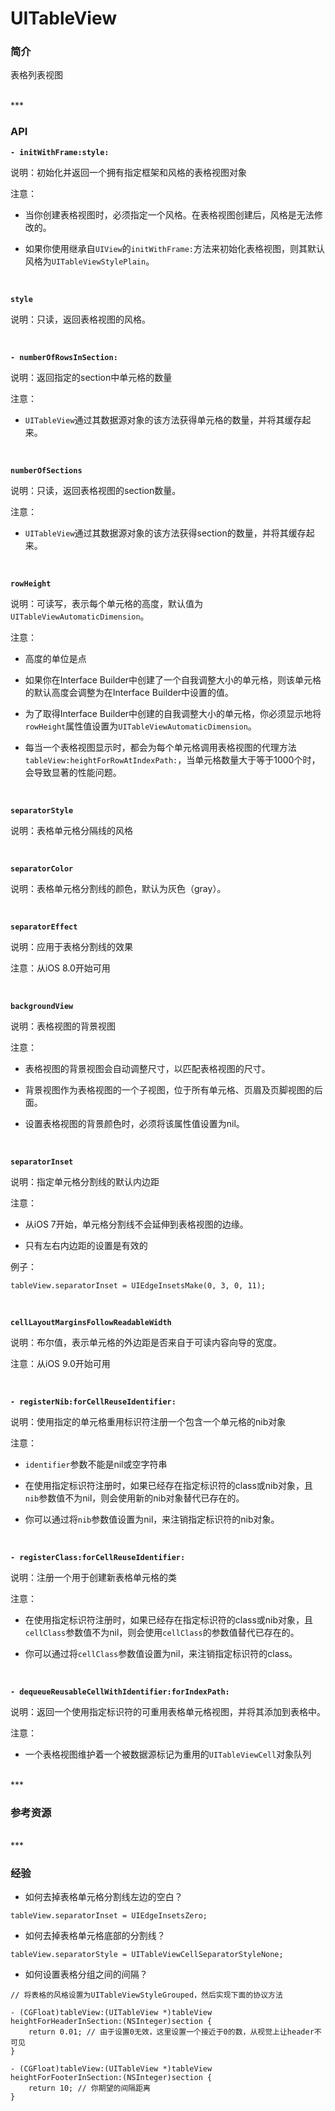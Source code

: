 # UITableView

### 简介

表格列表视图


<br>
***
<br>


### API

**`- initWithFrame:style:`**

说明：初始化并返回一个拥有指定框架和风格的表格视图对象

注意：

* 当你创建表格视图时，必须指定一个风格。在表格视图创建后，风格是无法修改的。

* 如果你使用继承自`UIView`的`initWithFrame:`方法来初始化表格视图，则其默认风格为`UITableViewStylePlain`。

<br>


**`style`**

说明：只读，返回表格视图的风格。

<br>


**`- numberOfRowsInSection:`**

说明：返回指定的section中单元格的数量

注意：

* `UITableView`通过其数据源对象的该方法获得单元格的数量，并将其缓存起来。

<br>


**`numberOfSections`**

说明：只读，返回表格视图的section数量。

注意：

* `UITableView`通过其数据源对象的该方法获得section的数量，并将其缓存起来。

<br>


**`rowHeight`**

说明：可读写，表示每个单元格的高度，默认值为`UITableViewAutomaticDimension`。

注意：

* 高度的单位是点

* 如果你在Interface Builder中创建了一个自我调整大小的单元格，则该单元格的默认高度会调整为在Interface Builder中设置的值。

* 为了取得Interface Builder中创建的自我调整大小的单元格，你必须显示地将`rowHeight`属性值设置为`UITableViewAutomaticDimension`。

* 每当一个表格视图显示时，都会为每个单元格调用表格视图的代理方法`tableView:heightForRowAtIndexPath:`，当单元格数量大于等于1000个时，会导致显著的性能问题。

<br>


**`separatorStyle`**

说明：表格单元格分隔线的风格

<br>


**`separatorColor`**

说明：表格单元格分割线的颜色，默认为灰色（gray）。

<br>


**`separatorEffect`**

说明：应用于表格分割线的效果

注意：从iOS 8.0开始可用

<br>


**`backgroundView`**

说明：表格视图的背景视图

注意：

* 表格视图的背景视图会自动调整尺寸，以匹配表格视图的尺寸。

* 背景视图作为表格视图的一个子视图，位于所有单元格、页眉及页脚视图的后面。

* 设置表格视图的背景颜色时，必须将该属性值设置为nil。

<br>


**`separatorInset`**

说明：指定单元格分割线的默认内边距

注意：

* 从iOS 7开始，单元格分割线不会延伸到表格视图的边缘。

* 只有左右内边距的设置是有效的

例子：

```
tableView.separatorInset = UIEdgeInsetsMake(0, 3, 0, 11);

```
<br>


**`cellLayoutMarginsFollowReadableWidth`**

说明：布尔值，表示单元格的外边距是否来自于可读内容向导的宽度。

注意：从iOS 9.0开始可用

<br>


**`- registerNib:forCellReuseIdentifier:`**

说明：使用指定的单元格重用标识符注册一个包含一个单元格的nib对象

注意：

* `identifier`参数不能是nil或空字符串

* 在使用指定标识符注册时，如果已经存在指定标识符的class或nib对象，且`nib`参数值不为nil，则会使用新的nib对象替代已存在的。

* 你可以通过将`nib`参数值设置为nil，来注销指定标识符的nib对象。

<br>


**`- registerClass:forCellReuseIdentifier:`**

说明：注册一个用于创建新表格单元格的类

注意：

* 在使用指定标识符注册时，如果已经存在指定标识符的class或nib对象，且`cellClass`参数值不为nil，则会使用`cellClass`的参数值替代已存在的。

* 你可以通过将`cellClass`参数值设置为nil，来注销指定标识符的class。

<br>


**`- dequeueReusableCellWithIdentifier:forIndexPath:`**

说明：返回一个使用指定标识符的可重用表格单元格视图，并将其添加到表格中。

注意：

* 一个表格视图维护着一个被数据源标记为重用的`UITableViewCell`对象队列


<br>
***
<br>


### 参考资源

<br>
***
<br>


### 经验

* 如何去掉表格单元格分割线左边的空白？

```
tableView.separatorInset = UIEdgeInsetsZero;
```

* 如何去掉表格单元格底部的分割线？

```
tableView.separatorStyle = UITableViewCellSeparatorStyleNone;
```

* 如何设置表格分组之间的间隔？

```
// 将表格的风格设置为UITableViewStyleGrouped，然后实现下面的协议方法

- (CGFloat)tableView:(UITableView *)tableView heightForHeaderInSection:(NSInteger)section {
    return 0.01; // 由于设置0无效，这里设置一个接近于0的数，从视觉上让header不可见
}

- (CGFloat)tableView:(UITableView *)tableView heightForFooterInSection:(NSInteger)section {
    return 10; // 你期望的间隔距离
}
```
